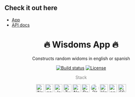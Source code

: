 ## Check it out here
- [App](https://wisdoms-nest-production.up.railway.app/)
- [API docs](https://wisdoms-nest-production.up.railway.app/api)

<div align="center">
    <h1>🔥 Wisdoms App 🔥</h1>
	<p>Constructs random widoms in english or spanish</p>
    <a href="https://github.com/ioskpu/Wisdom-app/actions/"><img src="https://github.com/ioskpu/wisdoms-app/actions/workflows/build.yml/badge.svg?branch=main" alt="Build status"></a>
	<a href="https://github.com/ioskpu/Wisdom-app/blob/main/LICENSE"><img src="https://img.shields.io/github/license/petarzarkov/wisdoms-nest" alt="License"></a>
    <p style="color: gray;">Stack</p>
    <a href="https://nestjs.com/" title="NestJS"><img src="https://nestjs.com/favicon.264d6486.ico" alt="NestJS" width="26px" height="26px"></a>
    <a href="https://pnpm.io/" target="blank"><img title="pnpm" alt="pnpm" width="26" src="https://pnpm.io/img/favicon.png" /></a>
    <a href="https://www.javascript.com/"><img title="JavaScript" alt="JavaScript" width="26px" height="26px" src="https://github.com/get-icon/geticon/raw/master/icons/javascript.svg" /></a>
    <a href="https://www.typescriptlang.org/"><img title="Typescript" alt="Typescript" width="26px" height="26px" src="https://github.com/get-icon/geticon/raw/master/icons/typescript-icon.svg" /></a>
    <a href="https://nodejs.org/en/"><img title="NodeJS" alt="NodeJS" width="26px" height="26px" src="https://github.com/get-icon/geticon/raw/master/icons/nodejs-icon.svg" /></a>
    <a href="https://www.docker.com/"><img title="Docker" alt="Docker" width="26px" height="26px" src="https://github.com/get-icon/geticon/raw/master/icons/docker-icon.svg" /></a>
    <a href="https://github.com/" title="Github"><img src="https://github.com/get-icon/geticon/raw/master/icons/github-icon.svg" alt="Github" width="26px" height="26px" style="background-color: white; border-radius: 12px;"></a>
    <a href="https://code.visualstudio.com/" title="Visual Studio Code"><img src="https://github.com/get-icon/geticon/raw/master/icons/visual-studio-code.svg" alt="Visual Studio Code" width="26px" height="26px"></a>
    <a href="https://www.npmjs.com/" title="npm"><img src="https://github.com/get-icon/geticon/raw/master/icons/npm.svg" alt="npm" width="26px" height="26px"></a>
    <a href="https://eslint.org/" title="ESLint"><img src="https://github.com/get-icon/geticon/raw/master/icons/eslint.svg" alt="ESLint" width="26px" height="26px"></a>
</div>